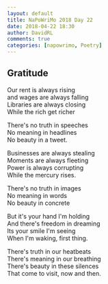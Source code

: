 ```yaml
---  
layout: default  
title: NaPoWriMo 2018 Day 22  
date: 2018-04-22 18:30  
author: DavidRL  
comments: true  
categories: [napowrimo, Poetry]
---  
```

## Gratitude  

Our rent is always rising  
and wages are always falling  
Libraries are always closing  
While the rich get richer  

There's no truth in speeches  
No meaning in headlines  
No beauty in a tweet.  

Businesses are always stealing  
Moments are always fleeting  
Power is always corrupting  
While the mercury rises.  

There's no truth in images  
No meaning in words  
No beauty in concrete  

But it's your hand I'm holding  
And there's freedom in dreaming  
Its your smile I'm seeing  
When I'm waking, first thing.  

There's truth in our heatbeats  
There's meaning in our breathing  
There's beauty in these silences  
That come to visit, now and then.  

